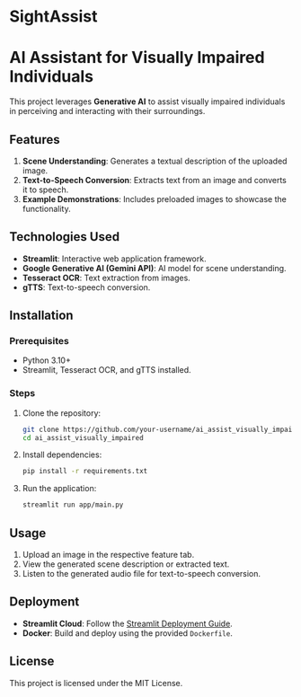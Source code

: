 # SightAssist
# AI Assistant for Visually Impaired Individuals

This project leverages **Generative AI** to assist visually impaired individuals in perceiving and interacting with their surroundings.

## Features
1. **Scene Understanding**: Generates a textual description of the uploaded image.
2. **Text-to-Speech Conversion**: Extracts text from an image and converts it to speech.
3. **Example Demonstrations**: Includes preloaded images to showcase the functionality.

## Technologies Used
- **Streamlit**: Interactive web application framework.
- **Google Generative AI (Gemini API)**: AI model for scene understanding.
- **Tesseract OCR**: Text extraction from images.
- **gTTS**: Text-to-speech conversion.

## Installation

### Prerequisites
- Python 3.10+
- Streamlit, Tesseract OCR, and gTTS installed.

### Steps
1. Clone the repository:
    ```bash
    git clone https://github.com/your-username/ai_assist_visually_impaired.git
    cd ai_assist_visually_impaired
    ```
2. Install dependencies:
    ```bash
    pip install -r requirements.txt
    ```
3. Run the application:
    ```bash
    streamlit run app/main.py
    ```

## Usage
1. Upload an image in the respective feature tab.
2. View the generated scene description or extracted text.
3. Listen to the generated audio file for text-to-speech conversion.

## Deployment
- **Streamlit Cloud**: Follow the [Streamlit Deployment Guide](https://streamlit.io/cloud).
- **Docker**: Build and deploy using the provided `Dockerfile`.

## License
This project is licensed under the MIT License.
